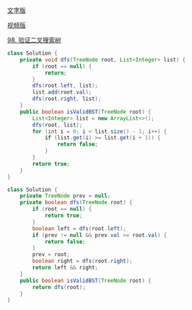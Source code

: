 [文字版](https://programmercarl.com/0098.%E9%AA%8C%E8%AF%81%E4%BA%8C%E5%8F%89%E6%90%9C%E7%B4%A2%E6%A0%91.html)

[视频版](https://www.bilibili.com/video/BV18P411n7Q4)

[98. 验证二叉搜索树](https://leetcode.cn/problems/validate-binary-search-tree)

```Java
class Solution {
    private void dfs(TreeNode root, List<Integer> list) {
        if (root == null) {
            return;
        }
        dfs(root.left, list);
        list.add(root.val);
        dfs(root.right, list);
    }
    public boolean isValidBST(TreeNode root) {
        List<Integer> list = new ArrayList<>();
        dfs(root, list);
        for (int i = 0; i < list.size() - 1; i++) {
            if (list.get(i) >= list.get(i + 1)) {
                return false;
            }
        }
        return true;
    }
}
```

```Java
class Solution {
    private TreeNode prev = null;
    private boolean dfs(TreeNode root) {
        if (root == null) {
            return true;
        }
        boolean left = dfs(root.left);
        if (prev != null && prev.val >= root.val) {
            return false;
        }
        prev = root;
        boolean right = dfs(root.right);
        return left && right;
    }
    public boolean isValidBST(TreeNode root) {
        return dfs(root);
    }
}
```